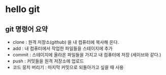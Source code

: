 # hello git

## git 명령어 요약

 - clone : 원격 저장소(github) 을 내 컴퓨터에 복사해 온다.
 - add : 내 컴퓨터에서 작업한 파일들을 스테이지에 추가
 - commit : 스테이지에 올라온 파일들을 가지고 내 컴퓨터에 저장 (세이브와 같다.)
 - push : 커밋들을 원격 저장소에 업로드
 - 코드 뭉치 버리기 : 마지막 커밋으로 되돌아가고 싶을 때 사용
